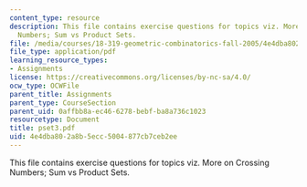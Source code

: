```yaml
---
content_type: resource
description: This file contains exercise questions for topics viz. More on Crossing
  Numbers; Sum vs Product Sets.
file: /media/courses/18-319-geometric-combinatorics-fall-2005/4e4dba802a8b5ecc5004877cb7ceb2ee_pset3.pdf
file_type: application/pdf
learning_resource_types:
- Assignments
license: https://creativecommons.org/licenses/by-nc-sa/4.0/
ocw_type: OCWFile
parent_title: Assignments
parent_type: CourseSection
parent_uid: 0affbb8a-ec46-6278-bebf-ba8a736c1023
resourcetype: Document
title: pset3.pdf
uid: 4e4dba80-2a8b-5ecc-5004-877cb7ceb2ee
---
```

This file contains exercise questions for topics viz. More on Crossing Numbers; Sum vs Product Sets.